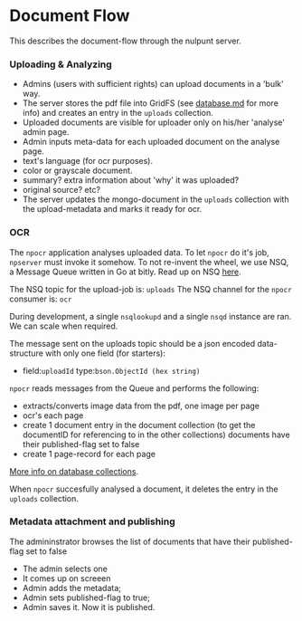 Document Flow
============

This describes the document-flow through the nulpunt server.

### Uploading & Analyzing
- Admins (users with sufficient rights) can upload documents in a 'bulk' way.
- The server stores the pdf file into GridFS (see [database.md](database.md) for more info) and creates an entry in the `uploads` collection.
- Uploaded documents are visible for uploader only on his/her 'analyse' admin page.
- Admin inputs meta-data for each uploaded document on the analyse page.
 - text's language (for ocr purposes).
 - color or grayscale document.
 - summary? extra information about 'why' it was uploaded?
 - original source? etc?
- The server updates the mongo-document in the `uploads` collection with the upload-metadata and marks it ready for ocr.

### OCR
The `npocr` application analyses uploaded data. To let `npocr` do it's job, `npserver` must invoke it somehow. To not re-invent the wheel, we use NSQ, a Message Queue written in Go at bitly. Read up on NSQ [here](http://bitly.github.io/nsq/).

The NSQ topic for the upload-job is: `uploads`
The NSQ channel for the `npocr` consumer is: `ocr`

During development, a single `nsqlookupd` and a single `nsqd` instance are ran. We can scale when required.

The message sent on the uploads topic should be a json encoded data-structure with only one field (for starters):
- field:`uploadId` type:`bson.ObjectId (hex string)`

`npocr` reads messages from the Queue and performs the following:
- extracts/converts image data from the pdf, one image per page
- ocr's each page
- create 1 document entry in the document collection (to get the documentID for referencing to in the other collections) documents have their published-flag set to false
- create 1 page-record for each page

[More info on database collections](/notes/database.md).

When `npocr` succesfully analysed a document, it deletes the entry in the `uploads` collection.

### Metadata attachment and publishing
The admininstrator browses the list of documents that have their published-flag set to false
- The admin selects one
- It comes up on screeen
- Admin adds the metadata;
- Admin sets published-flag to true;
- Admin saves it. Now it is published.

